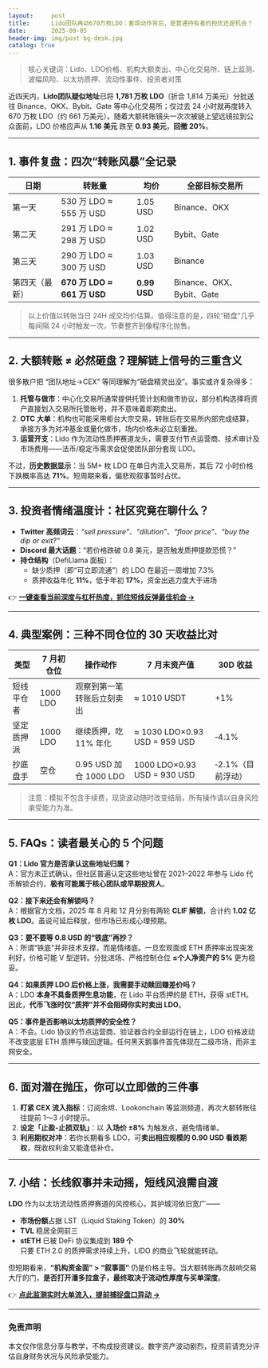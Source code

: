 ```yaml
---
layout:     post
title:      Lido团队再动670万枚LDO：套现动作背后，是普通持有者的担忧还是机会？
date:       2025-09-05
header-img: img/post-bg-desk.jpg
catalog: true
---
```


> 核心关键词：Lido、LDO价格、机构大额卖出、中心化交易所、链上监测、波幅风险、以太坊质押、流动性事件、投资者对策  

近四天内，**Lido团队疑似地址**已将 **1,781 万枚 LDO**（折合 1,814 万美元）分批送往 Binance、OKX、Bybit、Gate 等中心化交易所；仅过去 24 小时就再度转入 670 万枚 LDO（约 661 万美元）。随着大额转账镜头一次次被链上望远镜拉到公众面前，LDO 价格应声从 **1.16 美元** 跌至 **0.93 美元**，**回撤 20%**。

---

## 1. 事件复盘：四次“转账风暴”全记录

| 日期 | 转账量 | 均价 | 全部目标交易所 |
| --- | --- | --- | --- |
| 第一天 | 530 万 LDO ≈ 555 万 USD | 1.05 USD | Binance、OKX |
| 第二天 | 291 万 LDO ≈ 298 万 USD | 1.02 USD | Bybit、Gate |
| 第三天 | 290 万 LDO ≈ 300 万 USD | 1.03 USD | Binance |
| 第四天（最新） | **670 万 LDO ≈ 661 万 USD** | **0.99 USD** | Binance、OKX、Bybit、Gate |

> 以上价值以转账当日 24H 成交均价估算。值得注意的是，四轮“砸盘”几乎每间隔 24 小时触发一次，节奏整齐到像程序化抛售。

---

## 2. 大额转账 ≠ 必然砸盘？理解链上信号的三重含义

很多散户把 “团队地址→CEX” 等同理解为“砸盘精灵出没”。事实或许复杂得多：  
1. **托管与做市**：中心化交易所通常提供托管计划和做市协议，部分机构选择将资产直接划入交易所托管账号，并不意味着即期卖出。  
2. **OTC 大单**：机构也可能采用柜台大宗交易，转账后在交易所内部完成结算，承接方多为对冲基金或量化做市，场内价格未必立刻重挫。  
3. **运营开支**：Lido 作为流动性质押赛道龙头，需要支付节点运营商、技术审计及市场费用——法币/稳定币需求会促使团队部分套现 LDO。

不过，**历史数据显示**：当 5M+ 枚 LDO 在单日内流入交易所，其后 72 小时价格下跌概率高达 **71%**。短周期来看，偏悲观叙事暂时占优。

---

## 3. 投资者情绪温度计：社区究竟在聊什么？

- **Twitter 高频词云**：*“sell pressure”*、*“dilution”*、*“floor price”*、*“buy the dip or exit?”*  
- **Discord 最大话题**：“若价格跌破 0.8 美元，是否触发质押提款恐慌？”  
- **持仓结构**（DefiLlama 面板）：  
  - 缺少质押（即“可立即流通”）的 LDO 在最近一周增加 7.3%  
  - 质押收益年化 **11%**，低于年初 **17%**，资金出逃力度大于进场

👉 [**一键查看当前深度与杠杆热度，抓住短线反弹最佳机会 →**](https://okxdog.com/)

---

## 4. 典型案例：三种不同仓位的 30 天收益比对  

| 类型 | 7 月初仓位 | 操作动作 | 7 月末资产值 | 30D 收益 |
| --- | --- | --- | --- | --- |
| 短线平仓者 | 1000 LDO | 观察到第一笔转账后立刻卖出 | ≈ 1010 USDT | +1% |
| 坚定质押派 | 1000 LDO | 继续质押，吃 11% 年化 | ≈ 1030 LDO×0.93 USD = 959 USD | ‑4.1% |
| 抄底盘手 | 空仓 | 0.95 USD 加仓 1000 LDO | 1000 LDO×0.93 USD = 930 USD | ‑2.1%（目前浮动） |

> 注意：模拟不包含手续费，现货波动随时改变结局。所有操作请以自身风险承受能力为准。

---

## 5. FAQs：读者最关心的 5 个问题  

**Q1：Lido 官方是否承认这些地址归属？**  
A：官方未正式确认，但社区普遍认定这些地址曾在 2021–2022 年参与 Lido 代币解锁合约，**极有可能属于核心团队或早期投资人**。

**Q2：接下来还会有解锁吗？**  
A：根据官方文档，2025 年 8 月和 12 月分别有两轮 **CLIF 解锁**，合计约 **1.02 亿枚 LDO**。虽说可延后释放，但市场已形成心理预期。

**Q3：要不要等 0.8 USD 的“铁底”再抄？**  
A：所谓“铁底”并非技术支撑，而是情绪底。一旦宏观面或 ETH 质押率出现突发利好，价格可能 V 型逆转。分批进场、严格控制仓位 **≤个人净资产的 5%** 更为稳妥。

**Q4：如果质押 LDO 后价格上涨，我需要手动赎回赚差价吗？**  
A：LDO **本身不具备质押生息功能**，在 Lido 平台质押的是 ETH，获得 stETH。因此，**代币飞涨时仅“质押”并不会阻碍你实时卖出 LDO**。

**Q5：事件是否影响以太坊质押的安全性？**  
A：不会。Lido 协议的节点运营商、验证器合约全部运行在链上，LDO 价格波动不改变底层 ETH 质押与赎回逻辑。任何黑天鹅事件首先体现在二级市场，而非主网安全。

---

## 6. 面对潜在抛压，你可以立即做的三件事  

1. **盯紧 CEX 流入指标**：订阅余烬、Lookonchain 等监测频道，再次大额转账往往提前 1～3 小时提示。  
2. **设定「止盈-止损双轨」**：以 **入场价 ±8%** 为触发点，避免情绪单。  
3. **利用期权对冲**：若你长期看多 LDO，可**卖出相应规模的 0.90 USD 看跌期权**，既收权利金又能逢低补仓。

---

## 7. 小结：长线叙事并未动摇，短线风浪需自渡

**LDO** 作为以太坊流动性质押赛道的风控核心，其护城河依旧宽广——  
- **市场份额**占据 LST（Liquid Staking Token）的 **30%**  
- **TVL** 稳居全网前三  
- **stETH** 已被 DeFi 协议集成到 **189 个**  
只要 ETH 2.0 的质押需求持续上升，LIDO 的商业飞轮就能转动。

但短期看来，**“机构资金面” > “叙事面”** 仍是价格主导。当大额转账再次敲响交易大厅的门，**是否打开潘多拉盒子，最终取决于流动性厚度与买单深度**。  

👉 [**点此监测实时大单流入，提前捕捉盘口异动 →**](https://okxdog.com/)

---

### 免责声明  
本文仅作信息分享与教学，不构成投资建议。数字资产波动剧烈，投资前请充分评估自身财务状况与风险承受能力。